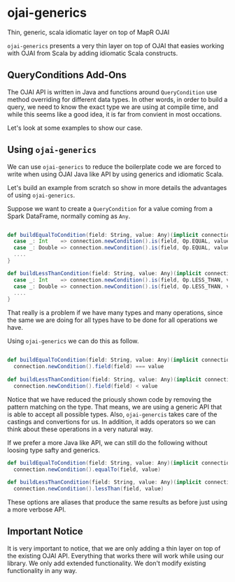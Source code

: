 # ojai-generics

Thin, generic, scala idiomatic layer on top of MapR OJAI

`ojai-generics` presents a very thin layer on top of OJAI that easies working with OJAI from Scala by adding idiomatic 
Scala constructs. 

## QueryConditions Add-Ons

The OJAI API is written in Java and functions around `QueryCondition` use method overriding for different data types. In other words, 
in order to build a query, we need to know the exact type we are using at compile time, and while this seems like a good idea,
it is far from convient in most occations.

Let's look at some examples to show our case.

## Using `ojai-generics`

We can use `ojai-generics` to reduce the boilerplate code we are forced to write when using OJAI Java like API by using 
generics and idiomatic Scala.

Let's build an example from scratch so show in more details the advantages of using `ojai-generics`.

Suppose we want to create a `QueryCondition` for a value coming from a Spark DataFrame, normally coming as `Any`.

```scala

def buildEqualToCondition(field: String, value: Any)(implicit connection: Connection): QueryCondition = any match {
  case _: Int    => connection.newCondition().is(field, Op.EQUAL, value.asInstanceOf[Int]).build()
  case _: Double => connection.newCondition().is(field, Op.EQUAL, value.asInstanceOf[Double]).build()
  ....
}

def buildLessThanCondition(field: String, value: Any)(implicit connection: Connection): QueryCondition = any match {
  case _: Int    => connection.newCondition().is(field, Op.LESS_THAN, value.asInstanceOf[Int]).build()
  case _: Double => connection.newCondition().is(field, Op.LESS_THAN, value.asInstanceOf[Double]).build()
  ....
}
```

That really is a problem if we have many types and many operations, since the same we are doing for all types have to be done 
for all operations we have. 

Using `ojai-generics` we can do this as follow.

```scala

def buildEqualToCondition(field: String, value: Any)(implicit connection: Connection): QueryCondition = 
  connection.newCondition().field(field) === value
  
def buildLessThanCondition(field: String, value: Any)(implicit connection: Connection): QueryCondition =
  connection.newCondition().field(field) < value

```

Notice that we have reduced the priously shown code by removing the pattern matching on the type. That means, we are using a
generic API that is able to accept all possible types. Also, `ojai-genercis` takes care of the castings and convertions for us. In addition, it adds operators so we can think about these operations in a very natural way. 

If we prefer a more Java like API, we can still do the following without loosing type safty and generics. 

```scala
def buildEqualToCondition(field: String, value: Any)(implicit connection: Connection): QueryCondition = 
  connection.newCondition().equalTo(field, value)
  
def buildLessThanCondition(field: String, value: Any)(implicit connection: Connection): QueryCondition =
  connection.newCondition().lessThan(field, value)
```

These options are aliases that produce the same results as before just using a more verbose API. 

## Important Notice

It is very important to notice, that we are only adding a thin layer on top of the existing OJAI API. Everything that works there will work while using our library. We only add extended functionality. We don't modify existing functionality in any way.

